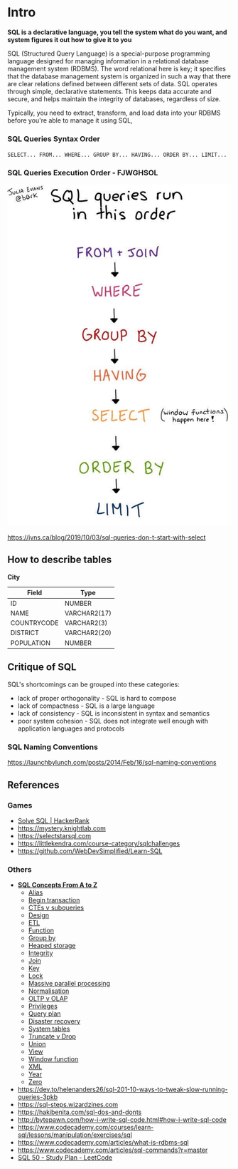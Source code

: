 # Intro

**SQL is a declarative language, you tell the system what do you want, and system figures it out how to give it to you**

SQL (Structured Query Language) is a special-purpose programming language designed for managing information in a relational database management system (RDBMS). The word relational here is key; it specifies that the database management system is organized in such a way that there are clear relations defined between different sets of data. SQL operates through simple, declarative statements. This keeps data accurate and secure, and helps maintain the integrity of databases, regardless of size.

Typically, you need to extract, transform, and load data into your RDBMS before you're able to manage it using SQL,

### SQL Queries Syntax Order

`SELECT... FROM... WHERE... GROUP BY... HAVING... ORDER BY... LIMIT...`

### SQL Queries Execution Order - **FJWGHSOL**

![image](../../media/sql-Intro-image1.jpg)

https://jvns.ca/blog/2019/10/03/sql-queries-don-t-start-with-select

## How to describe tables

**City**

| **Field**   | **Type**     |
|-------------|--------------|
| ID          | NUMBER       |
| NAME        | VARCHAR2(17) |
| COUNTRYCODE | VARCHAR2(3)  |
| DISTRICT    | VARCHAR2(20) |
| POPULATION  | NUMBER       |

## Critique of SQL

SQL's shortcomings can be grouped into these categories:

- lack of proper orthogonality - SQL is hard to compose
- lack of compactness - SQL is a large language
- lack of consistency - SQL is inconsistent in syntax and semantics
- poor system cohesion - SQL does not integrate well enough with application languages and protocols

### SQL Naming Conventions

https://launchbylunch.com/posts/2014/Feb/16/sql-naming-conventions

## References

### Games

- [Solve SQL | HackerRank](https://www.hackerrank.com/domains/sql)
- https://mystery.knightlab.com
- https://selectstarsql.com
- https://littlekendra.com/course-category/sqlchallenges
- https://github.com/WebDevSimplified/Learn-SQL

### Others

- [**SQL Concepts From A to Z**](http://www.helenanderson.co.nz/sql-concepts-from-a-to-z)
    - [Alias](https://www.helenanderson.co.nz/sql-concepts-from-a-to-z/#chapter-1)
    - [Begin transaction](https://www.helenanderson.co.nz/sql-concepts-from-a-to-z/#chapter-2)
    - [CTEs v subqueries](https://www.helenanderson.co.nz/sql-concepts-from-a-to-z/#chapter-3)
    - [Design](https://www.helenanderson.co.nz/sql-concepts-from-a-to-z/#chapter-4)
    - [ETL](https://www.helenanderson.co.nz/sql-concepts-from-a-to-z/#chapter-5)
    - [Function](https://www.helenanderson.co.nz/sql-concepts-from-a-to-z/#chapter-6)
    - [Group by](https://www.helenanderson.co.nz/sql-concepts-from-a-to-z/#chapter-7)
    - [Heaped storage](https://www.helenanderson.co.nz/sql-concepts-from-a-to-z/#chapter-8)
    - [Integrity](https://www.helenanderson.co.nz/sql-concepts-from-a-to-z/#chapter-9)
    - [Join](https://www.helenanderson.co.nz/sql-concepts-from-a-to-z/#chapter-10)
    - [Key](https://www.helenanderson.co.nz/sql-concepts-from-a-to-z/#chapter-11)
    - [Lock](https://www.helenanderson.co.nz/sql-concepts-from-a-to-z/#chapter-12)
    - [Massive parallel processing](https://www.helenanderson.co.nz/sql-concepts-from-a-to-z/#chapter-13)
    - [Normalisation](https://www.helenanderson.co.nz/sql-concepts-from-a-to-z/#chapter-14)
    - [OLTP v OLAP](https://www.helenanderson.co.nz/sql-concepts-from-a-to-z/#chapter-15)
    - [Privileges](https://www.helenanderson.co.nz/sql-concepts-from-a-to-z/#chapter-16)
    - [Query plan](https://www.helenanderson.co.nz/sql-concepts-from-a-to-z/#chapter-17)
    - [Disaster recovery](https://www.helenanderson.co.nz/sql-concepts-from-a-to-z/#chapter-18)
    - [System tables](https://www.helenanderson.co.nz/sql-concepts-from-a-to-z/#chapter-19)
    - [Truncate v Drop](https://www.helenanderson.co.nz/sql-concepts-from-a-to-z/#chapter-20)
    - [Union](https://www.helenanderson.co.nz/sql-concepts-from-a-to-z/#chapter-21)
    - [View](https://www.helenanderson.co.nz/sql-concepts-from-a-to-z/#chapter-22)
    - [Window function](https://www.helenanderson.co.nz/sql-concepts-from-a-to-z/#chapter-23)
    - [XML](https://www.helenanderson.co.nz/sql-concepts-from-a-to-z/#chapter-24)
    - [Year](https://www.helenanderson.co.nz/sql-concepts-from-a-to-z/#chapter-25)
    - [Zero](https://www.helenanderson.co.nz/sql-concepts-from-a-to-z/#chapter-26)
- https://dev.to/helenanders26/sql-201-10-ways-to-tweak-slow-running-queries-3pkb
- https://sql-steps.wizardzines.com
- https://hakibenita.com/sql-dos-and-donts
- http://bytepawn.com/how-i-write-sql-code.html#how-i-write-sql-code
- https://www.codecademy.com/courses/learn-sql/lessons/manipulation/exercises/sql
- https://www.codecademy.com/articles/what-is-rdbms-sql
- https://www.codecademy.com/articles/sql-commands?r=master
- [SQL 50 - Study Plan - LeetCode](https://leetcode.com/studyplan/top-sql-50/)
